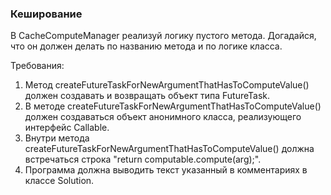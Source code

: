 
### Кеширование

В CacheComputeManager реализуй логику пустого метода.
Догадайся, что он должен делать по названию метода и по логике класса.


Требования:
1.	Метод createFutureTaskForNewArgumentThatHasToComputeValue() должен создавать и возвращать объект типа FutureTask.
2.	В методе createFutureTaskForNewArgumentThatHasToComputeValue() должен создаваться объект анонимного класса, реализующего  интерфейс Callable.
3.	Внутри метода createFutureTaskForNewArgumentThatHasToComputeValue() должна встречаться строка &quot;return computable.compute(arg);&quot;.
4.	Программа должна выводить текст указанный в комментариях в классе Solution.


